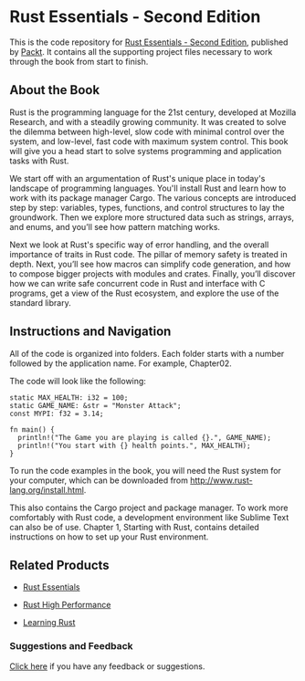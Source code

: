 # Rust Essentials - Second Edition
This is the code repository for [Rust Essentials - Second Edition](https://www.packtpub.com/application-development/rust-essentials-second-edition?utm_source=github&utm_medium=repository&utm_campaign=9781788390019), published by [Packt](https://www.packtpub.com/?utm_source=github). It contains all the supporting project files necessary to work through the book from start to finish.
## About the Book
Rust is the programming language for the 21st century, developed at Mozilla Research, and with a steadily growing community. It was created to solve the dilemma between high-level, slow code with minimal control over the system, and low-level, fast code with maximum system control. This book will give you a head start to solve systems programming and application tasks with Rust.

We start off with an argumentation of Rust's unique place in today's landscape of programming languages. You'll install Rust and learn how to work with its package manager Cargo. The various concepts are introduced step by step: variables, types, functions, and control structures to lay the groundwork. Then we explore more structured data such as strings, arrays, and enums, and you’ll see how pattern matching works.

Next we look at Rust's specific way of error handling, and the overall importance of traits in Rust code. The pillar of memory safety is treated in depth. Next, you’ll see how macros can simplify code generation, and how to compose bigger projects with modules and crates. Finally, you’ll discover how we can write safe concurrent code in Rust and interface with C programs, get a view of the Rust ecosystem, and explore the use of the standard library.
## Instructions and Navigation
All of the code is organized into folders. Each folder starts with a number followed by the application name. For example, Chapter02.



The code will look like the following:
```
static MAX_HEALTH: i32 = 100; 
static GAME_NAME: &str = "Monster Attack"; 
const MYPI: f32 = 3.14; 
 
fn main() { 
  println!("The Game you are playing is called {}.", GAME_NAME); 
  println!("You start with {} health points.", MAX_HEALTH); 
}
```

To run the code examples in the book, you will need the Rust system for your computer, which can be downloaded from http://www.rust-lang.org/install.html.

This also contains the Cargo project and package manager. To work more comfortably with Rust code, a development environment like Sublime Text can also be of use. Chapter 1, Starting with Rust, contains detailed instructions on how to set up your Rust environment.

## Related Products
* [Rust Essentials](https://www.packtpub.com/application-development/rust-essentials?utm_source=github&utm_medium=repository&utm_campaign=9781785285769)

* [Rust High Performance](https://www.packtpub.com/application-development/rust-high-performance?utm_source=github&utm_medium=repository&utm_campaign=9781788399487)

* [Learning Rust](https://www.packtpub.com/application-development/learning-rust?utm_source=github&utm_medium=repository&utm_campaign=9781785884306)

### Suggestions and Feedback
[Click here](https://docs.google.com/forms/d/e/1FAIpQLSe5qwunkGf6PUvzPirPDtuy1Du5Rlzew23UBp2S-P3wB-GcwQ/viewform) if you have any feedback or suggestions.
